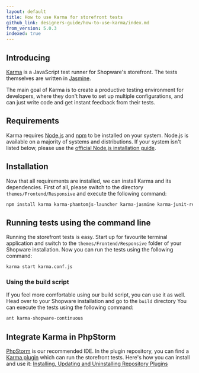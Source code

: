 ```yaml
---
layout: default
title: How to use Karma for storefront tests
github_link: designers-guide/how-to-use-karma/index.md
from_version: 5.0.3
indexed: true
---
```


## Introducing
[Karma](http://karma-runner.github.io/) is a JavaScript test runner for Shopware's storefront. The tests themselves are written in [Jasmine](http://jasmine.github.io/).

The main goal of Karma is to create a productive testing environment for developers, where they don't have to set up multiple configurations, and can just write code and get instant feedback from their tests.

## Requirements 
Karma requires [Node.js](https://nodejs.org/) and [npm](https://www.npmjs.com/) to be installed on your system. Node.js is available on a majority of systems and distributions. If your system isn't listed below, please use the [official Node.js installation guide](https://github.com/nodesource/distributions).

## Installation
Now that all requirements are installed, we can install Karma and its dependencies. First of all, please switch to the directory ```themes/Frontend/Responsive``` and execute the following command:

```bash
npm install karma karma-phantomjs-launcher karma-jasmine karma-junit-reporter
```

## Running tests using the command line
Running the storefront tests is easy. Start up for favourite terminal application and switch to the `themes/Frontend/Responsive` folder of your Shopware installation. Now you can run the tests using the following command:

```bash
karma start karma.conf.js
```

### Using the build script
If you feel more comfortable using our build script, you can use it as well. Head over to your Shopware installation and go to the `build` directory  You can execute the tests using the following command:

```bash
ant karma-shopware-continuous
```

## Integrate Karma in PhpStorm
[PhpStorm](https://www.jetbrains.com/phpstorm/) is our recommended IDE. In the plugin repository, you can find a [Karma plugin](https://plugins.jetbrains.com/plugin/7287?pr=) which can run the storefront tests. Here's how you can install and use it: [Installing, Updating and Uninstalling Repository Plugins](https://www.jetbrains.com/phpstorm/help/installing-updating-and-uninstalling-repository-plugins.html)